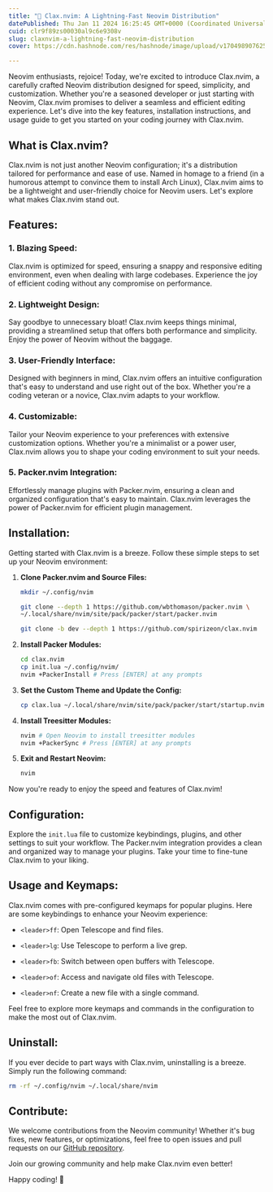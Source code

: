 ```yaml
---
title: "🐲 Clax.nvim: A Lightning-Fast Neovim Distribution"
datePublished: Thu Jan 11 2024 16:25:45 GMT+0000 (Coordinated Universal Time)
cuid: clr9f89zs00030al9c6e9308v
slug: claxnvim-a-lightning-fast-neovim-distribution
cover: https://cdn.hashnode.com/res/hashnode/image/upload/v1704989076254/d8365b99-6814-47d6-a195-3f73dc2e7d74.png

---
```


Neovim enthusiasts, rejoice! Today, we're excited to introduce Clax.nvim, a carefully crafted Neovim distribution designed for speed, simplicity, and customization. Whether you're a seasoned developer or just starting with Neovim, Clax.nvim promises to deliver a seamless and efficient editing experience. Let's dive into the key features, installation instructions, and usage guide to get you started on your coding journey with Clax.nvim.

## What is Clax.nvim?

Clax.nvim is not just another Neovim configuration; it's a distribution tailored for performance and ease of use. Named in homage to a friend (in a humorous attempt to convince them to install Arch Linux), Clax.nvim aims to be a lightweight and user-friendly choice for Neovim users. Let's explore what makes Clax.nvim stand out.

## Features:

### 1\. Blazing Speed:

Clax.nvim is optimized for speed, ensuring a snappy and responsive editing environment, even when dealing with large codebases. Experience the joy of efficient coding without any compromise on performance.

### 2\. Lightweight Design:

Say goodbye to unnecessary bloat! Clax.nvim keeps things minimal, providing a streamlined setup that offers both performance and simplicity. Enjoy the power of Neovim without the baggage.

### 3\. User-Friendly Interface:

Designed with beginners in mind, Clax.nvim offers an intuitive configuration that's easy to understand and use right out of the box. Whether you're a coding veteran or a novice, Clax.nvim adapts to your workflow.

### 4\. Customizable:

Tailor your Neovim experience to your preferences with extensive customization options. Whether you're a minimalist or a power user, Clax.nvim allows you to shape your coding environment to suit your needs.

### 5\. Packer.nvim Integration:

Effortlessly manage plugins with Packer.nvim, ensuring a clean and organized configuration that's easy to maintain. Clax.nvim leverages the power of Packer.nvim for efficient plugin management.

## Installation:

Getting started with Clax.nvim is a breeze. Follow these simple steps to set up your Neovim environment:

1. **Clone Packer.nvim and Source Files:**
    
    ```bash
    mkdir ~/.config/nvim
    
    git clone --depth 1 https://github.com/wbthomason/packer.nvim \
    ~/.local/share/nvim/site/pack/packer/start/packer.nvim
    
    git clone -b dev --depth 1 https://github.com/spirizeon/clax.nvim
    ```
    
2. **Install Packer Modules:**
    
    ```bash
    cd clax.nvim
    cp init.lua ~/.config/nvim/
    nvim +PackerInstall # Press [ENTER] at any prompts
    ```
    
3. **Set the Custom Theme and Update the Config:**
    
    ```bash
    cp clax.lua ~/.local/share/nvim/site/pack/packer/start/startup.nvim/lua/startup/themes/
    ```
    
4. **Install Treesitter Modules:**
    
    ```bash
    nvim # Open Neovim to install treesitter modules
    nvim +PackerSync # Press [ENTER] at any prompts
    ```
    
5. **Exit and Restart Neovim:**
    
    ```bash
    nvim
    ```
    

Now you're ready to enjoy the speed and features of Clax.nvim!

## Configuration:

Explore the `init.lua` file to customize keybindings, plugins, and other settings to suit your workflow. The Packer.nvim integration provides a clean and organized way to manage your plugins. Take your time to fine-tune Clax.nvim to your liking.

## Usage and Keymaps:

Clax.nvim comes with pre-configured keymaps for popular plugins. Here are some keybindings to enhance your Neovim experience:

* `<leader>ff`: Open Telescope and find files.
    
* `<leader>lg`: Use Telescope to perform a live grep.
    
* `<leader>fb`: Switch between open buffers with Telescope.
    
* `<leader>of`: Access and navigate old files with Telescope.
    
* `<leader>nf`: Create a new file with a single command.
    

Feel free to explore more keymaps and commands in the configuration to make the most out of Clax.nvim.

## Uninstall:

If you ever decide to part ways with Clax.nvim, uninstalling is a breeze. Simply run the following command:

```bash
rm -rf ~/.config/nvim ~/.local/share/nvim
```

## Contribute:

We welcome contributions from the Neovim community! Whether it's bug fixes, new features, or optimizations, feel free to open issues and pull requests on our [GitHub repository](https://github.com/spirizeon/clax.nvim).

Join our growing community and help make Clax.nvim even better!

Happy coding! 🚀